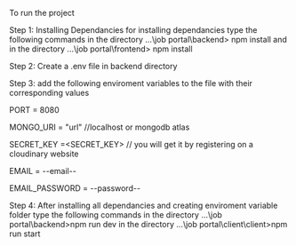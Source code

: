 To run the project

Step 1:
Installing Dependancies
for installing dependancies type the following commands in the directory ...\job portal\backend> npm install
and in the directory ...\job portal\frontend> npm install

Step 2:
Create a .env file in backend directory

Step 3:
add the following enviroment variables to the file with their corresponding values 

PORT = 8080 

MONGO_URI = "url" //localhost or mongodb atlas

SECRET_KEY =<SECRET_KEY> // you will get it by registering on a cloudinary website

EMAIL = --email-- 

EMAIL_PASSWORD = --password--

Step 4:
After installing all dependancies and creating enviroment variable folder type the following commands in the directory ...\job portal\backend>npm run dev in the directory ...\job portal\client\client>npm run start